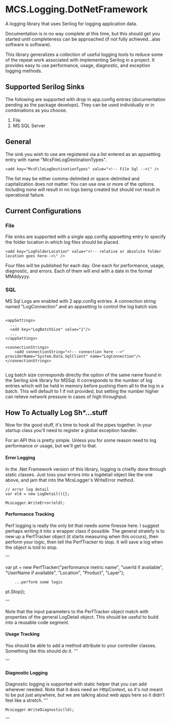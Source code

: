 # MCS.Logging.DotNetFramework
A logging library that uses Serilog for logging application data.

Documentation is in no way complete at this time, but this should get you started until completeness can be approached (if not fully achieved...alas software is software).

This library generalizes a collection of useful logging tools to reduce some of the repeat work associated with implementing Serilog in a project. It provides easy to use performance, usage, diagnostic, and exception logging methods. 

## Supported Serilog Sinks
The following are supported with drop in app.config entries (documentation pending as the package develops). They can be used individually or in combinations as you choose.
1. File
2. MS SQL Server

## General
The sink you wish to use are registered via a list entered as an appsetting entry with name "McsFileLogDestinationTypes".
```
<add key="McsFileLogDestinationTypes" value="<!-- File Sql -->\" />
```
The list may be either comma-delimited or space-delimited and capitalization does not matter. You can use one or more of the options. Including none will result in no logs being created but should not result in operational failure.

## Current Configurations
### File
File sinks are supported with a single app.config appsetting entry to specify the folder location in which log files should be placed.
```
<add key="LogFolderLocation" value="<!-- relative or absolute folder location goes here-->\" />
```
Four files will be published for each day. One each for performance, usage, diagnostic, and errors. Each of them will end with a date in the format MMddyyyy.

### SQL
MS Sql Logs are enabled with 2 app.config entries. A connection string named "LogConnection" and an appsetting to control the log batch size. 
```

<appSettings>
  ...
  <add key="LogBatchSize" value="1"/>
  ...
</appSettings>

<connectionStrings>
    <add connectionString="<!-- connection here -->" providerName="System.Data.SqlClient" name="LogConnection"/>
</connectionStrings>


```
Log batch size corresponds directly the option of the same name found in the Serilog sink library for MSSql. It corresponds to the number of log entries which will be held in memory before pushing them all to the log in a batch. This will default to 1 if not provided, but setting the number higher can relieve network pressure in cases of high throughput.

## How To Actually Log Sh*...stuff
Now for the good stuff, it's time to hook all the pipes together.
In your startup class you'll need to register a global exception handler. 

For an API this is pretty simple. Unless you for some reason need to log performance or usage, but we'll get to that.
#### Error Logging

In the .Net Framework version of this library, logging is chiefly done through static classes.
Just toss your errors into a logdetail object like the one above, and jam that into the McsLogger's WriteError method.


```
// error log detail
var eld = new LogDetail(){};

McsLogger.WriteError(eld);

```

#### Performance Tracking
Perf logging is really the only bit that needs some finesse here. I suggest perhaps writing it into a wrapper class if possible. 
The general stratefy is to new up a PerfTracker object (it starts measuring when this occurs), then perform your logic, then tell the PerfTracker to stop. 
It will save a log when the object is told to stop.

'''

var pt = new PerfTracker("performance metric name", "userId if available", "UserName if available",
                "Location", "Product", "Layer");


        ...perform some logic



pt.Stop();

'''

Note that the input parameters to the PerfTracker object match with properties of the general LogDetail object. This should be useful to build into a reusable code segment.

#### Usage Tracking
You should be able to add a method attribute to your controller classes.
Something like this should do it.
'''

'''


#### Diagnostic Logging
Diagnostic logging is supported with static helper that you can add wherever needed. Note that it does need an HttpContext, so it's not meant to be put just anywhere, but we are talking about web apps here so it didn't feel like a stretch.
'''

    McsLogger.WriteDiagnostic(ld);

'''